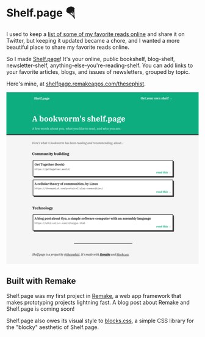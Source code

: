 # Shelf.page 🪂

I used to keep a [list of some of my favorite reads online](https://linus.zone/technical-reading) and share it on Twitter, but keeping it updated became a chore, and I wanted a more beautiful place to share my favorite reads online.

So I made [Shelf.page](https://shelfpage.remakeapps.com/)! It's your online, public bookshelf, blog-shelf, newsletter-shelf, anything-else-you're-reading-shelf. You can add links to your favorite articles, blogs, and issues of newsletters, grouped by topic.

Here's mine, at [shelfpage.remakeapps.com/thesephist](https://shelfpage.remakeapps.com/thesephist).

![A screenshot of shelf.page](screenshot.png)

## Built with Remake

Shelf.page was my first project in [Remake](https://remaketheweb.com/), a web app framework that makes prototyping projects lightning fast. A blog post about Remake and Shelf.page is coming soon!

Shelf.page also owes its visual style to [blocks.css](https://thesephist.github.io/blocks.css/), a simple CSS library for the "blocky" aesthetic of Shelf.page.

